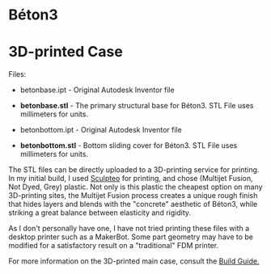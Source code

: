 # Béton3
# 3D-printed Case

Files:

- betonbase.ipt - Original Autodesk Inventor file
- **betonbase.stl** - The primary structural base for Béton3.  STL File uses millimeters for units.

- betonbottom.ipt - Original Autodesk Inventor file
- **betonbottom.stl** - Bottom sliding cover for Béton3.  STL File uses millimeters for units.

The STL files can be directly uploaded to a 3D-printing service for printing.  In my initial build, I used [Sculpteo](https://www.sculpteo.com/en/) for printing, and chose (Multijet Fusion, Not Dyed, Grey) plastic.  Not only is this plastic the cheapest option on many 3D-printing sites, the Multijet Fusion process creates a unique rough finish that hides layers and blends with the "concrete" aesthetic of Béton3, while striking a great balance between elasticity and rigidity.

As I don't personally have one, I have not tried printing these files with a desktop printer such as a MakerBot.  Some part geometry may have to be modified for a satisfactory result on a "traditional" FDM printer.

For more information on the 3D-printed main case, consult the [Build Guide.](https://github.com/adamlechowicz/Beton3/tree/master/Build%20Guide)


